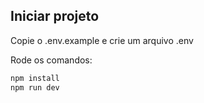 ## Iniciar projeto

Copie o .env.example e crie um arquivo .env

Rode os comandos:

```bash
npm install
npm run dev
```
